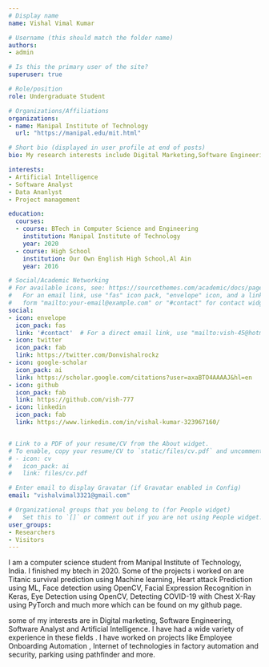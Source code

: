 ```yaml
---
# Display name
name: Vishal Vimal Kumar

# Username (this should match the folder name)
authors:
- admin

# Is this the primary user of the site?
superuser: true

# Role/position
role: Undergraduate Student

# Organizations/Affiliations
organizations:
- name: Manipal Institute of Technology
  url: "https://manipal.edu/mit.html"

# Short bio (displayed in user profile at end of posts)
bio: My research interests include Digital Marketing,Software Engineering,Software testing.

interests:
- Artificial Intelligence
- Software Analyst 
- Data Ananlyst
- Project management

education:
  courses:
  - course: BTech in Computer Science and Engineering
    institution: Manipal Institute of Technology
    year: 2020
  - course: High School
    institution: Our Own English High School,Al Ain
    year: 2016

# Social/Academic Networking
# For available icons, see: https://sourcethemes.com/academic/docs/page-builder/#icons
#   For an email link, use "fas" icon pack, "envelope" icon, and a link in the
#   form "mailto:your-email@example.com" or "#contact" for contact widget.
social:
- icon: envelope
  icon_pack: fas
  link: '#contact'  # For a direct email link, use "mailto:vish-45@hotmail.com".
- icon: twitter
  icon_pack: fab
  link: https://twitter.com/Donvishalrockz
- icon: google-scholar
  icon_pack: ai
  link: https://scholar.google.com/citations?user=axaBTO4AAAAJ&hl=en 
- icon: github
  icon_pack: fab
  link: https://github.com/vish-777
- icon: linkedin
  icon_pack: fab
  link: https://www.linkedin.com/in/vishal-kumar-323967160/


# Link to a PDF of your resume/CV from the About widget.
# To enable, copy your resume/CV to `static/files/cv.pdf` and uncomment the lines below.
# - icon: cv
#   icon_pack: ai
#   link: files/cv.pdf

# Enter email to display Gravatar (if Gravatar enabled in Config)
email: "vishalvimal3321@gmail.com"

# Organizational groups that you belong to (for People widget)
#   Set this to `[]` or comment out if you are not using People widget.
user_groups:
- Researchers
- Visitors
---
```

I am a computer science student from Manipal Institute of Technology, India. I finished my btech in 2020. Some of the projects i worked on are Titanic survival prediction using Machine learning, Heart attack Prediction using ML, Face detection using OpenCV, Facial Expression Recognition in Keras, Eye Detection using OpenCV, Detecting COVID-19 with Chest X-Ray using PyTorch and much more which can be found on my github page.

some of my interests are in Digital marketing, Software Engineering, Software Analyst and Artificial Intelligence. I have had a wide variety of experience in these fields . I have worked on projects like Employee Onboarding Automation , Internet of technologies in factory automation and security, parking using pathfinder and more.

